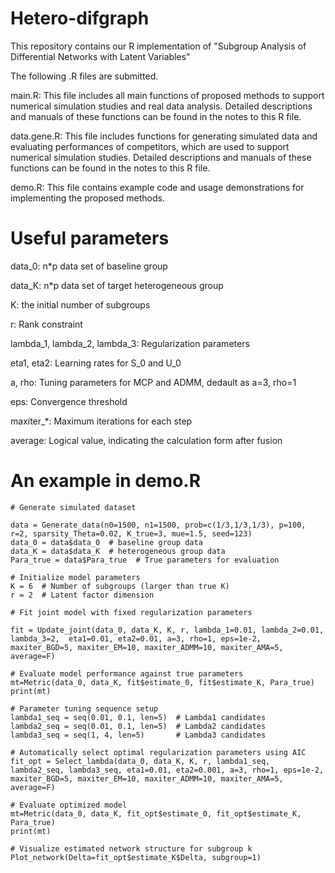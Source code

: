 # Hetero-difgraph
This repository contains our R implementation  of "Subgroup Analysis of Differential Networks with Latent Variables"

The following .R files are submitted.

main.R: This file includes all main functions of proposed methods to support numerical simulation studies and real data analysis. Detailed descriptions and manuals of these functions can be found in the notes to this R file.

data.gene.R: This file includes functions for generating simulated data and evaluating performances of competitors, which are used to support numerical simulation studies. Detailed descriptions and manuals of these functions can be found in the notes to this R file.

demo.R: This file contains example code and usage demonstrations for implementing the proposed methods.

# Useful parameters


data_0: n*p data set of baseline group

data_K: n*p data set of target heterogeneous group

K: the initial number of subgroups  
 
r: Rank constraint  

lambda_1, lambda_2, lambda_3: Regularization parameters

eta1, eta2: Learning rates for S_0 and U_0
 
a, rho: Tuning parameters for MCP and ADMM, dedault as a=3, rho=1

 eps: Convergence threshold
 
maxiter_*: Maximum iterations for each step

average: Logical value, indicating the calculation form after fusion 


# An example in demo.R
```
# Generate simulated dataset

data = Generate_data(n0=1500, n1=1500, prob=c(1/3,1/3,1/3), p=100, r=2, sparsity_Theta=0.02, K_true=3, mue=1.5, seed=123)
data_0 = data$data_0  # baseline group data
data_K = data$data_K  # heterogeneous group data
Para_true = data$Para_true  # True parameters for evaluation

# Initialize model parameters
K = 6  # Number of subgroups (larger than true K)
r = 2  # Latent factor dimension

# Fit joint model with fixed regularization parameters

fit = Update_joint(data_0, data_K, K, r, lambda_1=0.01, lambda_2=0.01, lambda_3=2,  eta1=0.01, eta2=0.01, a=3, rho=1, eps=1e-2,  maxiter_BGD=5, maxiter_EM=10, maxiter_ADMM=10, maxiter_AMA=5, average=F)

# Evaluate model performance against true parameters
mt=Metric(data_0, data_K, fit$estimate_0, fit$estimate_K, Para_true)
print(mt)

# Parameter tuning sequence setup
lambda1_seq = seq(0.01, 0.1, len=5)  # Lambda1 candidates
lambda2_seq = seq(0.01, 0.1, len=5)  # Lambda2 candidates
lambda3_seq = seq(1, 4, len=5)       # Lambda3 candidates

# Automatically select optimal regularization parameters using AIC
fit_opt = Select_lambda(data_0, data_K, K, r, lambda1_seq, lambda2_seq, lambda3_seq, eta1=0.01, eta2=0.001, a=3, rho=1, eps=1e-2, maxiter_BGD=5, maxiter_EM=10, maxiter_ADMM=10, maxiter_AMA=5, average=F)

# Evaluate optimized model
mt=Metric(data_0, data_K, fit_opt$estimate_0, fit_opt$estimate_K, Para_true)
print(mt)

# Visualize estimated network structure for subgroup k
Plot_network(Delta=fit_opt$estimate_K$Delta, subgroup=1)
```
